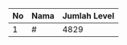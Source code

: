 | No | Nama            | Jumlah Level |
|----|-----------------|--------------|
| 1  | #    |    4829        |
